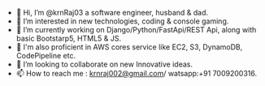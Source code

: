 - 👋 Hi, I’m @krnRaj03 a software engineer, husband & dad.
- 👀 I’m interested in new technologies, coding & console gaming.
- 🌱 I’m currently working on Django/Python/FastApi/REST Api, along with basic Bootstarp5, HTML5 & JS.
- 🌱 I'm also proficient in AWS cores service like EC2, S3, DynamoDB, CodePipeline etc.
- 💞️ I’m looking to collaborate on new Innovative ideas.
- 📫 How to reach me : krnraj002@gmail.com/ watsapp:+91 7009200316.

<!---
krnRaj03/krnRaj03 is a ✨ special ✨ repository because its `README.md` (this file) appears on your GitHub profile.
You can click the Preview link to take a look at your changes.
--->
